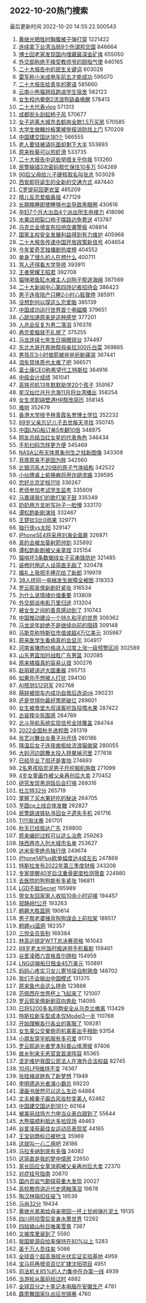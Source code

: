 ## 2022-10-20热门搜索 
最后更新时间 2022-10-20 14:55:22.500543 
1. [黄继光牺牲时胸腹被子弹打穿](https://s.weibo.com/weibo?q=%23%E9%BB%84%E7%BB%A7%E5%85%89%E7%89%BA%E7%89%B2%E6%97%B6%E8%83%B8%E8%85%B9%E8%A2%AB%E5%AD%90%E5%BC%B9%E6%89%93%E7%A9%BF%23&t=31&band_rank=13&Refer=top) 1221422
1. [连续拿下台湾当局9个所谓邦交国](https://s.weibo.com/weibo?q=%23%E8%BF%9E%E7%BB%AD%E6%8B%BF%E4%B8%8B%E5%8F%B0%E6%B9%BE%E5%BD%93%E5%B1%809%E4%B8%AA%E6%89%80%E8%B0%93%E9%82%A6%E4%BA%A4%E5%9B%BD%23&t=31&band_rank=1&Refer=top) 846664
1. [博士回老家发现国内埋藏最深金矿体](https://s.weibo.com/weibo?q=%23%E5%8D%9A%E5%A3%AB%E5%9B%9E%E8%80%81%E5%AE%B6%E5%8F%91%E7%8E%B0%E5%9B%BD%E5%86%85%E5%9F%8B%E8%97%8F%E6%9C%80%E6%B7%B1%E9%87%91%E7%9F%BF%E4%BD%93%23&t=31&band_rank=15&Refer=top) 655050
1. [外交部称绝不接受教师爷的颐指气使](https://s.weibo.com/weibo?q=%23%E5%A4%96%E4%BA%A4%E9%83%A8%E7%A7%B0%E7%BB%9D%E4%B8%8D%E6%8E%A5%E5%8F%97%E6%95%99%E5%B8%88%E7%88%B7%E7%9A%84%E9%A2%90%E6%8C%87%E6%B0%94%E4%BD%BF%23&t=31&band_rank=12&Refer=top) 640165
1. [二十大报告中的民生关键词](https://s.weibo.com/weibo?q=%23%E4%BA%8C%E5%8D%81%E5%A4%A7%E6%8A%A5%E5%91%8A%E4%B8%AD%E7%9A%84%E6%B0%91%E7%94%9F%E5%85%B3%E9%94%AE%E8%AF%8D%23&t=31&band_rank=43&Refer=top) 603028
1. [雷军称小米成电车前五才能成功](https://s.weibo.com/weibo?q=%23%E9%9B%B7%E5%86%9B%E7%A7%B0%E5%B0%8F%E7%B1%B3%E6%88%90%E7%94%B5%E8%BD%A6%E5%89%8D%E4%BA%94%E6%89%8D%E8%83%BD%E6%88%90%E5%8A%9F%23&t=31&band_rank=49&Refer=top) 595070
1. [二十大报告给青年的寄语](https://s.weibo.com/weibo?q=%23%E4%BA%8C%E5%8D%81%E5%A4%A7%E6%8A%A5%E5%91%8A%E7%BB%99%E9%9D%92%E5%B9%B4%E7%9A%84%E5%AF%84%E8%AF%AD%23&t=31&band_rank=5&Refer=top) 585660
1. [云南小熊猫翘班跑进学生宿舍](https://s.weibo.com/weibo?q=%23%E4%BA%91%E5%8D%97%E5%B0%8F%E7%86%8A%E7%8C%AB%E7%BF%98%E7%8F%AD%E8%B7%91%E8%BF%9B%E5%AD%A6%E7%94%9F%E5%AE%BF%E8%88%8D%23&t=31&band_rank=8&Refer=top) 582123
1. [女生校内晕倒2流浪狗舔鼻唤醒](https://s.weibo.com/weibo?q=%23%E5%A5%B3%E7%94%9F%E6%A0%A1%E5%86%85%E6%99%95%E5%80%922%E6%B5%81%E6%B5%AA%E7%8B%97%E8%88%94%E9%BC%BB%E5%94%A4%E9%86%92%23&t=31&band_rank=4&Refer=top) 578413
1. [二十大代表vlog](https://s.weibo.com/weibo?q=%23%E4%BA%8C%E5%8D%81%E5%A4%A7%E4%BB%A3%E8%A1%A8vlog%23&t=31&band_rank=3&Refer=top) 571313
1. [成都街头刮起柿子风](https://s.weibo.com/weibo?q=%23%E6%88%90%E9%83%BD%E8%A1%97%E5%A4%B4%E5%88%AE%E8%B5%B7%E6%9F%BF%E5%AD%90%E9%A3%8E%23&t=31&band_rank=44&Refer=top) 570677
1. [女子逃离大城市去鹤岗全款1.5万买房](https://s.weibo.com/weibo?q=%23%E5%A5%B3%E5%AD%90%E9%80%83%E7%A6%BB%E5%A4%A7%E5%9F%8E%E5%B8%82%E5%8E%BB%E9%B9%A4%E5%B2%97%E5%85%A8%E6%AC%BE1.5%E4%B8%87%E4%B9%B0%E6%88%BF%23&t=31&band_rank=4&Refer=top) 570585
1. [大学生做糖炒板栗被举报消防找上门](https://s.weibo.com/weibo?q=%23%E5%A4%A7%E5%AD%A6%E7%94%9F%E5%81%9A%E7%B3%96%E7%82%92%E6%9D%BF%E6%A0%97%E8%A2%AB%E4%B8%BE%E6%8A%A5%E6%B6%88%E9%98%B2%E6%89%BE%E4%B8%8A%E9%97%A8%23&t=31&band_rank=18&Refer=top) 570209
1. [中国建交国达181个](https://s.weibo.com/weibo?q=%23%E4%B8%AD%E5%9B%BD%E5%BB%BA%E4%BA%A4%E5%9B%BD%E8%BE%BE181%E4%B8%AA%23&t=31&band_rank=5&Refer=top) 566555
1. [老人要钱被请吃面却剩下大半](https://s.weibo.com/weibo?q=%23%E8%80%81%E4%BA%BA%E8%A6%81%E9%92%B1%E8%A2%AB%E8%AF%B7%E5%90%83%E9%9D%A2%E5%8D%B4%E5%89%A9%E4%B8%8B%E5%A4%A7%E5%8D%8A%23&t=31&band_rank=11&Refer=top) 553893
1. [原来秋葵可以煎虾滑](https://s.weibo.com/weibo?q=%23%E5%8E%9F%E6%9D%A5%E7%A7%8B%E8%91%B5%E5%8F%AF%E4%BB%A5%E7%85%8E%E8%99%BE%E6%BB%91%23&t=31&band_rank=27&Refer=top) 533735
1. [二十大报告中这些举措关乎你我](https://s.weibo.com/weibo?q=%23%E4%BA%8C%E5%8D%81%E5%A4%A7%E6%8A%A5%E5%91%8A%E4%B8%AD%E8%BF%99%E4%BA%9B%E4%B8%BE%E6%8E%AA%E5%85%B3%E4%B9%8E%E4%BD%A0%E6%88%91%23&t=31&band_rank=1&Refer=top) 513260
1. [民警输错3次密码帮忙保住10多万](https://s.weibo.com/weibo?q=%23%E6%B0%91%E8%AD%A6%E8%BE%93%E9%94%993%E6%AC%A1%E5%AF%86%E7%A0%81%E5%B8%AE%E5%BF%99%E4%BF%9D%E4%BD%8F10%E5%A4%9A%E4%B8%87%23&t=31&band_rank=8&Refer=top) 504269
1. [90后父母给儿子硬核取名叫张总](https://s.weibo.com/weibo?q=%2390%E5%90%8E%E7%88%B6%E6%AF%8D%E7%BB%99%E5%84%BF%E5%AD%90%E7%A1%AC%E6%A0%B8%E5%8F%96%E5%90%8D%E5%8F%AB%E5%BC%A0%E6%80%BB%23&t=31&band_rank=24&Refer=top) 503026
1. [西安即将诞生的全新的交通方式](https://s.weibo.com/weibo?q=%23%E8%A5%BF%E5%AE%89%E5%8D%B3%E5%B0%86%E8%AF%9E%E7%94%9F%E7%9A%84%E5%85%A8%E6%96%B0%E7%9A%84%E4%BA%A4%E9%80%9A%E6%96%B9%E5%BC%8F%23&t=31&band_rank=11&Refer=top) 487440
1. [C罗提前回更衣室](https://s.weibo.com/weibo?q=%23C%E7%BD%97%E6%8F%90%E5%89%8D%E5%9B%9E%E6%9B%B4%E8%A1%A3%E5%AE%A4%23&t=31&band_rank=9&Refer=top) 485209
1. [晴儿反恋爱脑鼻祖](https://s.weibo.com/weibo?q=%23%E6%99%B4%E5%84%BF%E5%8F%8D%E6%81%8B%E7%88%B1%E8%84%91%E9%BC%BB%E7%A5%96%23&t=31&band_rank=14&Refer=top) 477129
1. [长期晚睡即使睡够也会导致黑眼圈](https://s.weibo.com/weibo?q=%23%E9%95%BF%E6%9C%9F%E6%99%9A%E7%9D%A1%E5%8D%B3%E4%BD%BF%E7%9D%A1%E5%A4%9F%E4%B9%9F%E4%BC%9A%E5%AF%BC%E8%87%B4%E9%BB%91%E7%9C%BC%E5%9C%88%23&t=31&band_rank=14&Refer=top) 430616
1. [孕妇7个月大出血4个派出所生命接力](https://s.weibo.com/weibo?q=%23%E5%AD%95%E5%A6%877%E4%B8%AA%E6%9C%88%E5%A4%A7%E5%87%BA%E8%A1%804%E4%B8%AA%E6%B4%BE%E5%87%BA%E6%89%80%E7%94%9F%E5%91%BD%E6%8E%A5%E5%8A%9B%23&t=31&band_rank=2&Refer=top) 418096
1. [水果店把裂口柿子摆路边免费送](https://s.weibo.com/weibo?q=%23%E6%B0%B4%E6%9E%9C%E5%BA%97%E6%8A%8A%E8%A3%82%E5%8F%A3%E6%9F%BF%E5%AD%90%E6%91%86%E8%B7%AF%E8%BE%B9%E5%85%8D%E8%B4%B9%E9%80%81%23&t=31&band_rank=9&Refer=top) 413787
1. [乌克兰全境宣布拉响空袭警报](https://s.weibo.com/weibo?q=%23%E4%B9%8C%E5%85%8B%E5%85%B0%E5%85%A8%E5%A2%83%E5%AE%A3%E5%B8%83%E6%8B%89%E5%93%8D%E7%A9%BA%E8%A2%AD%E8%AD%A6%E6%8A%A5%23&t=31&band_rank=5&Refer=top) 408814
1. [国家主权安全发展利益得到有力维护](https://s.weibo.com/weibo?q=%23%E5%9B%BD%E5%AE%B6%E4%B8%BB%E6%9D%83%E5%AE%89%E5%85%A8%E5%8F%91%E5%B1%95%E5%88%A9%E7%9B%8A%E5%BE%97%E5%88%B0%E6%9C%89%E5%8A%9B%E7%BB%B4%E6%8A%A4%23&t=31&band_rank=2&Refer=top) 405968
1. [二十大报告传递中国开放政策新信号](https://s.weibo.com/weibo?q=%23%E4%BA%8C%E5%8D%81%E5%A4%A7%E6%8A%A5%E5%91%8A%E4%BC%A0%E9%80%92%E4%B8%AD%E5%9B%BD%E5%BC%80%E6%94%BE%E6%94%BF%E7%AD%96%E6%96%B0%E4%BF%A1%E5%8F%B7%23&t=31&band_rank=10&Refer=top) 404654
1. [今年爱奇艺独播剧热度榜](https://s.weibo.com/weibo?q=%23%E4%BB%8A%E5%B9%B4%E7%88%B1%E5%A5%87%E8%89%BA%E7%8B%AC%E6%92%AD%E5%89%A7%E7%83%AD%E5%BA%A6%E6%A6%9C%23&t=31&band_rank=6&Refer=top) 404552
1. [单身了很久的人在想什么](https://s.weibo.com/weibo?q=%23%E5%8D%95%E8%BA%AB%E4%BA%86%E5%BE%88%E4%B9%85%E7%9A%84%E4%BA%BA%E5%9C%A8%E6%83%B3%E4%BB%80%E4%B9%88%23&t=31&band_rank=7&Refer=top) 400711
1. [骂人还得看大学导师](https://s.weibo.com/weibo?q=%23%E9%AA%82%E4%BA%BA%E8%BF%98%E5%BE%97%E7%9C%8B%E5%A4%A7%E5%AD%A6%E5%AF%BC%E5%B8%88%23&t=31&band_rank=11&Refer=top) 393911
1. [王者荣耀王昭君](https://s.weibo.com/weibo?q=%23%E7%8E%8B%E8%80%85%E8%8D%A3%E8%80%80%E7%8E%8B%E6%98%AD%E5%90%9B%23&t=31&band_rank=10&Refer=top) 392708
1. [猫咪喝鱼缸水被主人训狗子帮送海绵](https://s.weibo.com/weibo?q=%23%E7%8C%AB%E5%92%AA%E5%96%9D%E9%B1%BC%E7%BC%B8%E6%B0%B4%E8%A2%AB%E4%B8%BB%E4%BA%BA%E8%AE%AD%E7%8B%97%E5%AD%90%E5%B8%AE%E9%80%81%E6%B5%B7%E7%BB%B5%23&t=31&band_rank=9&Refer=top) 387569
1. [二十大新闻中心第四场记者招待会](https://s.weibo.com/weibo?q=%23%E4%BA%8C%E5%8D%81%E5%A4%A7%E6%96%B0%E9%97%BB%E4%B8%AD%E5%BF%83%E7%AC%AC%E5%9B%9B%E5%9C%BA%E8%AE%B0%E8%80%85%E6%8B%9B%E5%BE%85%E4%BC%9A%23&t=31&band_rank=1&Refer=top) 386423
1. [男子连夜陪产只睡2小时心脏骤停](https://s.weibo.com/weibo?q=%23%E7%94%B7%E5%AD%90%E8%BF%9E%E5%A4%9C%E9%99%AA%E4%BA%A7%E5%8F%AA%E7%9D%A12%E5%B0%8F%E6%97%B6%E5%BF%83%E8%84%8F%E9%AA%A4%E5%81%9C%23&t=31&band_rank=12&Refer=top) 385911
1. [没想到何以琛这么恋爱脑](https://s.weibo.com/weibo?q=%23%E6%B2%A1%E6%83%B3%E5%88%B0%E4%BD%95%E4%BB%A5%E7%90%9B%E8%BF%99%E4%B9%88%E6%81%8B%E7%88%B1%E8%84%91%23&t=31&band_rank=13&Refer=top) 385139
1. [中国成功运行世界首个电磁橇](https://s.weibo.com/weibo?q=%23%E4%B8%AD%E5%9B%BD%E6%88%90%E5%8A%9F%E8%BF%90%E8%A1%8C%E4%B8%96%E7%95%8C%E9%A6%96%E4%B8%AA%E7%94%B5%E7%A3%81%E6%A9%87%23&t=31&band_rank=8&Refer=top) 379651
1. [心跳加速原来是这种感觉](https://s.weibo.com/weibo?q=%23%E5%BF%83%E8%B7%B3%E5%8A%A0%E9%80%9F%E5%8E%9F%E6%9D%A5%E6%98%AF%E8%BF%99%E7%A7%8D%E6%84%9F%E8%A7%89%23&t=31&band_rank=39&Refer=top) 377201
1. [人总会反复为男二落泪](https://s.weibo.com/weibo?q=%23%E4%BA%BA%E6%80%BB%E4%BC%9A%E5%8F%8D%E5%A4%8D%E4%B8%BA%E7%94%B7%E4%BA%8C%E8%90%BD%E6%B3%AA%23&t=31&band_rank=14&Refer=top) 376376
1. [再恋爱脑就不礼貌了](https://s.weibo.com/weibo?q=%23%E5%86%8D%E6%81%8B%E7%88%B1%E8%84%91%E5%B0%B1%E4%B8%8D%E7%A4%BC%E8%B2%8C%E4%BA%86%23&t=31&band_rank=15&Refer=top) 375255
1. [马龙连续七年生日捐赠球台](https://s.weibo.com/weibo?q=%23%E9%A9%AC%E9%BE%99%E8%BF%9E%E7%BB%AD%E4%B8%83%E5%B9%B4%E7%94%9F%E6%97%A5%E6%8D%90%E8%B5%A0%E7%90%83%E5%8F%B0%23&t=31&band_rank=11&Refer=top) 374497
1. [东北大哥开奔驰帮母亲拉300斤白菜](https://s.weibo.com/weibo?q=%23%E4%B8%9C%E5%8C%97%E5%A4%A7%E5%93%A5%E5%BC%80%E5%A5%94%E9%A9%B0%E5%B8%AE%E6%AF%8D%E4%BA%B2%E6%8B%89300%E6%96%A4%E7%99%BD%E8%8F%9C%23&t=31&band_rank=16&Refer=top) 369865
1. [男孩花3小时做箭被爸爸折断痛哭](https://s.weibo.com/weibo?q=%23%E7%94%B7%E5%AD%A9%E8%8A%B13%E5%B0%8F%E6%97%B6%E5%81%9A%E7%AE%AD%E8%A2%AB%E7%88%B8%E7%88%B8%E6%8A%98%E6%96%AD%E7%97%9B%E5%93%AD%23&t=31&band_rank=17&Refer=top) 367441
1. [泪失禁体质也太难了吧](https://s.weibo.com/weibo?q=%23%E6%B3%AA%E5%A4%B1%E7%A6%81%E4%BD%93%E8%B4%A8%E4%B9%9F%E5%A4%AA%E9%9A%BE%E4%BA%86%E5%90%A7%23&t=31&band_rank=36&Refer=top) 366571
1. [富士康CEO称希望代工特斯拉](https://s.weibo.com/weibo?q=%23%E5%AF%8C%E5%A3%AB%E5%BA%B7CEO%E7%A7%B0%E5%B8%8C%E6%9C%9B%E4%BB%A3%E5%B7%A5%E7%89%B9%E6%96%AF%E6%8B%89%23&t=31&band_rank=18&Refer=top) 364916
1. [中级会计成绩](https://s.weibo.com/weibo?q=%23%E4%B8%AD%E7%BA%A7%E4%BC%9A%E8%AE%A1%E6%88%90%E7%BB%A9%23&t=31&band_rank=19&Refer=top) 361041
1. [高铁司机13年默默助学20个孩子](https://s.weibo.com/weibo?q=%23%E9%AB%98%E9%93%81%E5%8F%B8%E6%9C%BA13%E5%B9%B4%E9%BB%98%E9%BB%98%E5%8A%A9%E5%AD%A620%E4%B8%AA%E5%AD%A9%E5%AD%90%23&t=31&band_rank=15&Refer=top) 359167
1. [星汉灿烂月升沧海11月将台湾播出](https://s.weibo.com/weibo?q=%23%E6%98%9F%E6%B1%89%E7%81%BF%E7%83%82%E6%9C%88%E5%8D%87%E6%B2%A7%E6%B5%B711%E6%9C%88%E5%B0%86%E5%8F%B0%E6%B9%BE%E6%92%AD%E5%87%BA%23&t=31&band_rank=12&Refer=top) 358254
1. [女生求职碰壁遇HR帮改简历](https://s.weibo.com/weibo?q=%23%E5%A5%B3%E7%94%9F%E6%B1%82%E8%81%8C%E7%A2%B0%E5%A3%81%E9%81%87HR%E5%B8%AE%E6%94%B9%E7%AE%80%E5%8E%86%23&t=31&band_rank=20&Refer=top) 358145
1. [难哄](https://s.weibo.com/weibo?q=%23%E9%9A%BE%E5%93%84%23&t=31&band_rank=21&Refer=top) 352679
1. [香港大学授予林青霞名誉博士学位](https://s.weibo.com/weibo?q=%23%E9%A6%99%E6%B8%AF%E5%A4%A7%E5%AD%A6%E6%8E%88%E4%BA%88%E6%9E%97%E9%9D%92%E9%9C%9E%E5%90%8D%E8%AA%89%E5%8D%9A%E5%A3%AB%E5%AD%A6%E4%BD%8D%23&t=31&band_rank=11&Refer=top) 352232
1. [89岁父亲忘记儿子去世每天寻找](https://s.weibo.com/weibo?q=%2389%E5%B2%81%E7%88%B6%E4%BA%B2%E5%BF%98%E8%AE%B0%E5%84%BF%E5%AD%90%E5%8E%BB%E4%B8%96%E6%AF%8F%E5%A4%A9%E5%AF%BB%E6%89%BE%23&t=31&band_rank=22&Refer=top) 350745
1. [中国LNG船订单5年翻10倍](https://s.weibo.com/weibo?q=%23%E4%B8%AD%E5%9B%BDLNG%E8%88%B9%E8%AE%A2%E5%8D%955%E5%B9%B4%E7%BF%BB10%E5%80%8D%23&t=31&band_rank=14&Refer=top) 348975
1. [网友总结当红女星的代表角色](https://s.weibo.com/weibo?q=%23%E7%BD%91%E5%8F%8B%E6%80%BB%E7%BB%93%E5%BD%93%E7%BA%A2%E5%A5%B3%E6%98%9F%E7%9A%84%E4%BB%A3%E8%A1%A8%E8%A7%92%E8%89%B2%23&t=31&band_rank=23&Refer=top) 346434
1. [手机扫码怎样更方便](https://s.weibo.com/weibo?q=%23%E6%89%8B%E6%9C%BA%E6%89%AB%E7%A0%81%E6%80%8E%E6%A0%B7%E6%9B%B4%E6%96%B9%E4%BE%BF%23&t=31&band_rank=16&Refer=top) 345469
1. [NASA公布天体景象创生之柱新图像](https://s.weibo.com/weibo?q=%23NASA%E5%85%AC%E5%B8%83%E5%A4%A9%E4%BD%93%E6%99%AF%E8%B1%A1%E5%88%9B%E7%94%9F%E4%B9%8B%E6%9F%B1%E6%96%B0%E5%9B%BE%E5%83%8F%23&t=31&band_rank=31&Refer=top) 343308
1. [背厚原来不是因为胖](https://s.weibo.com/weibo?q=%23%E8%83%8C%E5%8E%9A%E5%8E%9F%E6%9D%A5%E4%B8%8D%E6%98%AF%E5%9B%A0%E4%B8%BA%E8%83%96%23&t=31&band_rank=24&Refer=top) 342560
1. [比银河系大20倍的原子气体结构](https://s.weibo.com/weibo?q=%23%E6%AF%94%E9%93%B6%E6%B2%B3%E7%B3%BB%E5%A4%A720%E5%80%8D%E7%9A%84%E5%8E%9F%E5%AD%90%E6%B0%94%E4%BD%93%E7%BB%93%E6%9E%84%23&t=31&band_rank=15&Refer=top) 342522
1. [小伙牌桌上偷换麻将用诈胡求婚](https://s.weibo.com/weibo?q=%23%E5%B0%8F%E4%BC%99%E7%89%8C%E6%A1%8C%E4%B8%8A%E5%81%B7%E6%8D%A2%E9%BA%BB%E5%B0%86%E7%94%A8%E8%AF%88%E8%83%A1%E6%B1%82%E5%A9%9A%23&t=31&band_rank=25&Refer=top) 339595
1. [您好北京定档1118](https://s.weibo.com/weibo?q=%23%E6%82%A8%E5%A5%BD%E5%8C%97%E4%BA%AC%E5%AE%9A%E6%A1%A31118%23&t=31&band_rank=17&Refer=top) 336267
1. [老师参加考试学生监考](https://s.weibo.com/weibo?q=%23%E8%80%81%E5%B8%88%E5%8F%82%E5%8A%A0%E8%80%83%E8%AF%95%E5%AD%A6%E7%94%9F%E7%9B%91%E8%80%83%23&t=31&band_rank=39&Refer=top) 335909
1. [马嘉祺我们的歌打架子鼓](https://s.weibo.com/weibo?q=%23%E9%A9%AC%E5%98%89%E7%A5%BA%E6%88%91%E4%BB%AC%E7%9A%84%E6%AD%8C%E6%89%93%E6%9E%B6%E5%AD%90%E9%BC%93%23&t=31&band_rank=26&Refer=top) 335349
1. [奶奶用方言听写孙子一脸懵](https://s.weibo.com/weibo?q=%23%E5%A5%B6%E5%A5%B6%E7%94%A8%E6%96%B9%E8%A8%80%E5%90%AC%E5%86%99%E5%AD%99%E5%AD%90%E4%B8%80%E8%84%B8%E6%87%B5%23&t=31&band_rank=25&Refer=top) 333170
1. [谭松韵新剧演技](https://s.weibo.com/weibo?q=%23%E8%B0%AD%E6%9D%BE%E9%9F%B5%E6%96%B0%E5%89%A7%E6%BC%94%E6%8A%80%23&t=31&band_rank=27&Refer=top) 332467
1. [王楚钦3比0雨果](https://s.weibo.com/weibo?q=%23%E7%8E%8B%E6%A5%9A%E9%92%A63%E6%AF%940%E9%9B%A8%E6%9E%9C%23&t=31&band_rank=28&Refer=top) 329771
1. [独行侠vs太阳](https://s.weibo.com/weibo?q=%23%E7%8B%AC%E8%A1%8C%E4%BE%A0vs%E5%A4%AA%E9%98%B3%23&t=31&band_rank=24&Refer=top) 329147
1. [iPhoneSE4将采用刘海全面屏](https://s.weibo.com/weibo?q=%23iPhoneSE4%E5%B0%86%E9%87%87%E7%94%A8%E5%88%98%E6%B5%B7%E5%85%A8%E9%9D%A2%E5%B1%8F%23&t=31&band_rank=14&Refer=top) 326871
1. [真的会被龙葵射箭帅到](https://s.weibo.com/weibo?q=%23%E7%9C%9F%E7%9A%84%E4%BC%9A%E8%A2%AB%E9%BE%99%E8%91%B5%E5%B0%84%E7%AE%AD%E5%B8%85%E5%88%B0%23&t=31&band_rank=29&Refer=top) 325892
1. [谭松韵新剧被父亲拿捏](https://s.weibo.com/weibo?q=%23%E8%B0%AD%E6%9D%BE%E9%9F%B5%E6%96%B0%E5%89%A7%E8%A2%AB%E7%88%B6%E4%BA%B2%E6%8B%BF%E6%8D%8F%23&t=31&band_rank=22&Refer=top) 325154
1. [猫啃坏3条数据线女子买串珠防护](https://s.weibo.com/weibo?q=%23%E7%8C%AB%E5%95%83%E5%9D%8F3%E6%9D%A1%E6%95%B0%E6%8D%AE%E7%BA%BF%E5%A5%B3%E5%AD%90%E4%B9%B0%E4%B8%B2%E7%8F%A0%E9%98%B2%E6%8A%A4%23&t=31&band_rank=30&Refer=top) 321485
1. [装修时用这人设简直无敌了](https://s.weibo.com/weibo?q=%23%E8%A3%85%E4%BF%AE%E6%97%B6%E7%94%A8%E8%BF%99%E4%BA%BA%E8%AE%BE%E7%AE%80%E7%9B%B4%E6%97%A0%E6%95%8C%E4%BA%86%23&t=31&band_rank=36&Refer=top) 320478
1. [婚礼上我把手捧花给了新郎](https://s.weibo.com/weibo?q=%23%E5%A9%9A%E7%A4%BC%E4%B8%8A%E6%88%91%E6%8A%8A%E6%89%8B%E6%8D%A7%E8%8A%B1%E7%BB%99%E4%BA%86%E6%96%B0%E9%83%8E%23&t=31&band_rank=20&Refer=top) 319978
1. [38人挤同一电梯发生故障全被困](https://s.weibo.com/weibo?q=%2338%E4%BA%BA%E6%8C%A4%E5%90%8C%E4%B8%80%E7%94%B5%E6%A2%AF%E5%8F%91%E7%94%9F%E6%95%85%E9%9A%9C%E5%85%A8%E8%A2%AB%E5%9B%B0%23&t=31&band_rank=31&Refer=top) 318353
1. [罗云熙吴倩新剧好紧张](https://s.weibo.com/weibo?q=%23%E7%BD%97%E4%BA%91%E7%86%99%E5%90%B4%E5%80%A9%E6%96%B0%E5%89%A7%E5%A5%BD%E7%B4%A7%E5%BC%A0%23&t=31&band_rank=32&Refer=top) 316534
1. [为什么说情绪价值重要](https://s.weibo.com/weibo?q=%23%E4%B8%BA%E4%BB%80%E4%B9%88%E8%AF%B4%E6%83%85%E7%BB%AA%E4%BB%B7%E5%80%BC%E9%87%8D%E8%A6%81%23&t=31&band_rank=33&Refer=top) 313809
1. [外交部谈电影万里归途](https://s.weibo.com/weibo?q=%23%E5%A4%96%E4%BA%A4%E9%83%A8%E8%B0%88%E7%94%B5%E5%BD%B1%E4%B8%87%E9%87%8C%E5%BD%92%E9%80%94%23&t=31&band_rank=29&Refer=top) 313204
1. [被女生之间的善意感动到了](https://s.weibo.com/weibo?q=%23%E8%A2%AB%E5%A5%B3%E7%94%9F%E4%B9%8B%E9%97%B4%E7%9A%84%E5%96%84%E6%84%8F%E6%84%9F%E5%8A%A8%E5%88%B0%E4%BA%86%23&t=31&band_rank=34&Refer=top) 310743
1. [中国推动建设一个持久和平的世界](https://s.weibo.com/weibo?q=%23%E4%B8%AD%E5%9B%BD%E6%8E%A8%E5%8A%A8%E5%BB%BA%E8%AE%BE%E4%B8%80%E4%B8%AA%E6%8C%81%E4%B9%85%E5%92%8C%E5%B9%B3%E7%9A%84%E4%B8%96%E7%95%8C%23&t=31&band_rank=10&Refer=top) 309362
1. [马龙说年龄绝不是继续向前的阻碍](https://s.weibo.com/weibo?q=%23%E9%A9%AC%E9%BE%99%E8%AF%B4%E5%B9%B4%E9%BE%84%E7%BB%9D%E4%B8%8D%E6%98%AF%E7%BB%A7%E7%BB%AD%E5%90%91%E5%89%8D%E7%9A%84%E9%98%BB%E7%A2%8D%23&t=31&band_rank=30&Refer=top) 309148
1. [马斯克称特斯拉市值或超4万亿美元](https://s.weibo.com/weibo?q=%23%E9%A9%AC%E6%96%AF%E5%85%8B%E7%A7%B0%E7%89%B9%E6%96%AF%E6%8B%89%E5%B8%82%E5%80%BC%E6%88%96%E8%B6%854%E4%B8%87%E4%BA%BF%E7%BE%8E%E5%85%83%23&t=31&band_rank=24&Refer=top) 305987
1. [原来医学生看病真的会显示](https://s.weibo.com/weibo?q=%23%E5%8E%9F%E6%9D%A5%E5%8C%BB%E5%AD%A6%E7%94%9F%E7%9C%8B%E7%97%85%E7%9C%9F%E7%9A%84%E4%BC%9A%E6%98%BE%E7%A4%BA%23&t=31&band_rank=35&Refer=top) 304917
1. [河南省猪肉价格进入过度上涨一级预警区间](https://s.weibo.com/weibo?q=%23%E6%B2%B3%E5%8D%97%E7%9C%81%E7%8C%AA%E8%82%89%E4%BB%B7%E6%A0%BC%E8%BF%9B%E5%85%A5%E8%BF%87%E5%BA%A6%E4%B8%8A%E6%B6%A8%E4%B8%80%E7%BA%A7%E9%A2%84%E8%AD%A6%E5%8C%BA%E9%97%B4%23&t=31&band_rank=50&Refer=top) 302589
1. [山东男篮加时战胜广东男篮](https://s.weibo.com/weibo?q=%23%E5%B1%B1%E4%B8%9C%E7%94%B7%E7%AF%AE%E5%8A%A0%E6%97%B6%E6%88%98%E8%83%9C%E5%B9%BF%E4%B8%9C%E7%94%B7%E7%AF%AE%23&t=31&band_rank=36&Refer=top) 302085
1. [原来橘猫真的容易认错](https://s.weibo.com/weibo?q=%23%E5%8E%9F%E6%9D%A5%E6%A9%98%E7%8C%AB%E7%9C%9F%E7%9A%84%E5%AE%B9%E6%98%93%E8%AE%A4%E9%94%99%23&t=31&band_rank=37&Refer=top) 300276
1. [赵丽颖讲述大国重器](https://s.weibo.com/weibo?q=%23%E8%B5%B5%E4%B8%BD%E9%A2%96%E8%AE%B2%E8%BF%B0%E5%A4%A7%E5%9B%BD%E9%87%8D%E5%99%A8%23&t=31&band_rank=18&Refer=top) 295713
1. [如果你不想被人打扰](https://s.weibo.com/weibo?q=%23%E5%A6%82%E6%9E%9C%E4%BD%A0%E4%B8%8D%E6%83%B3%E8%A2%AB%E4%BA%BA%E6%89%93%E6%89%B0%23&t=31&band_rank=38&Refer=top) 294130
1. [AI预测S12冠军](https://s.weibo.com/weibo?q=%23AI%E9%A2%84%E6%B5%8BS12%E5%86%A0%E5%86%9B%23&t=31&band_rank=39&Refer=top) 292768
1. [萌娃被锁车内成功自救后连说ok](https://s.weibo.com/weibo?q=%23%E8%90%8C%E5%A8%83%E8%A2%AB%E9%94%81%E8%BD%A6%E5%86%85%E6%88%90%E5%8A%9F%E8%87%AA%E6%95%91%E5%90%8E%E8%BF%9E%E8%AF%B4ok%23&t=31&band_rank=28&Refer=top) 290231
1. [还是觉得你最好票房破亿](https://s.weibo.com/weibo?q=%23%E8%BF%98%E6%98%AF%E8%A7%89%E5%BE%97%E4%BD%A0%E6%9C%80%E5%A5%BD%E7%A5%A8%E6%88%BF%E7%A0%B4%E4%BA%BF%23&t=31&band_rank=40&Refer=top) 289601
1. [女生被食堂大叔请客吃饭投喂水果](https://s.weibo.com/weibo?q=%23%E5%A5%B3%E7%94%9F%E8%A2%AB%E9%A3%9F%E5%A0%82%E5%A4%A7%E5%8F%94%E8%AF%B7%E5%AE%A2%E5%90%83%E9%A5%AD%E6%8A%95%E5%96%82%E6%B0%B4%E6%9E%9C%23&t=31&band_rank=46&Refer=top) 287422
1. [古装撑伞氛围感](https://s.weibo.com/weibo?q=%23%E5%8F%A4%E8%A3%85%E6%92%91%E4%BC%9E%E6%B0%9B%E5%9B%B4%E6%84%9F%23&t=31&band_rank=41&Refer=top) 284789
1. [北斗导航系统实现信号全球覆盖](https://s.weibo.com/weibo?q=%23%E5%8C%97%E6%96%97%E5%AF%BC%E8%88%AA%E7%B3%BB%E7%BB%9F%E5%AE%9E%E7%8E%B0%E4%BF%A1%E5%8F%B7%E5%85%A8%E7%90%83%E8%A6%86%E7%9B%96%23&t=31&band_rank=29&Refer=top) 284744
1. [2022全国秋冬进程图](https://s.weibo.com/weibo?q=%232022%E5%85%A8%E5%9B%BD%E7%A7%8B%E5%86%AC%E8%BF%9B%E7%A8%8B%E5%9B%BE%23&t=31&band_rank=42&Refer=top) 281319
1. [张艺兴舞台炎黄子孙开场](https://s.weibo.com/weibo?q=%23%E5%BC%A0%E8%89%BA%E5%85%B4%E8%88%9E%E5%8F%B0%E7%82%8E%E9%BB%84%E5%AD%90%E5%AD%99%E5%BC%80%E5%9C%BA%23&t=31&band_rank=43&Refer=top) 280186
1. [降温后女子连夜凿柜给流浪猫做窝](https://s.weibo.com/weibo?q=%23%E9%99%8D%E6%B8%A9%E5%90%8E%E5%A5%B3%E5%AD%90%E8%BF%9E%E5%A4%9C%E5%87%BF%E6%9F%9C%E7%BB%99%E6%B5%81%E6%B5%AA%E7%8C%AB%E5%81%9A%E7%AA%9D%23&t=31&band_rank=29&Refer=top) 280055
1. [大妈河边跳舞太投入转晕掉河里](https://s.weibo.com/weibo?q=%23%E5%A4%A7%E5%A6%88%E6%B2%B3%E8%BE%B9%E8%B7%B3%E8%88%9E%E5%A4%AA%E6%8A%95%E5%85%A5%E8%BD%AC%E6%99%95%E6%8E%89%E6%B2%B3%E9%87%8C%23&t=31&band_rank=45&Refer=top) 277618
1. [已经毕业了但还是害怕](https://s.weibo.com/weibo?q=%23%E5%B7%B2%E7%BB%8F%E6%AF%95%E4%B8%9A%E4%BA%86%E4%BD%86%E8%BF%98%E6%98%AF%E5%AE%B3%E6%80%95%23&t=31&band_rank=44&Refer=top) 274693
1. [2名男孩陷淤泥男子开挖掘机施救](https://s.weibo.com/weibo?q=%232%E5%90%8D%E7%94%B7%E5%AD%A9%E9%99%B7%E6%B7%A4%E6%B3%A5%E7%94%B7%E5%AD%90%E5%BC%80%E6%8C%96%E6%8E%98%E6%9C%BA%E6%96%BD%E6%95%91%23&t=31&band_rank=20&Refer=top) 271099
1. [4岁女童画作被父亲再创后大卖](https://s.weibo.com/weibo?q=%234%E5%B2%81%E5%A5%B3%E7%AB%A5%E7%94%BB%E4%BD%9C%E8%A2%AB%E7%88%B6%E4%BA%B2%E5%86%8D%E5%88%9B%E5%90%8E%E5%A4%A7%E5%8D%96%23&t=31&band_rank=45&Refer=top) 270452
1. [研究发现黑洞饭后会打嗝](https://s.weibo.com/weibo?q=%23%E7%A0%94%E7%A9%B6%E5%8F%91%E7%8E%B0%E9%BB%91%E6%B4%9E%E9%A5%AD%E5%90%8E%E4%BC%9A%E6%89%93%E5%97%9D%23&t=31&band_rank=46&Refer=top) 269316
1. [杜兰特32分](https://s.weibo.com/weibo?q=%23%E6%9D%9C%E5%85%B0%E7%89%B932%E5%88%86%23&t=31&band_rank=38&Refer=top) 265719
1. [掌握了买水果好吃的秘诀](https://s.weibo.com/weibo?q=%23%E6%8E%8C%E6%8F%A1%E4%BA%86%E4%B9%B0%E6%B0%B4%E6%9E%9C%E5%A5%BD%E5%90%83%E7%9A%84%E7%A7%98%E8%AF%80%23&t=31&band_rank=47&Refer=top) 264705
1. [芋圆cp上线合体发糖](https://s.weibo.com/weibo?q=%23%E8%8A%8B%E5%9C%86cp%E4%B8%8A%E7%BA%BF%E5%90%88%E4%BD%93%E5%8F%91%E7%B3%96%23&t=31&band_rank=48&Refer=top) 262827
1. [民警跳进铁轨寻回女子遗失手机](https://s.weibo.com/weibo?q=%23%E6%B0%91%E8%AD%A6%E8%B7%B3%E8%BF%9B%E9%93%81%E8%BD%A8%E5%AF%BB%E5%9B%9E%E5%A5%B3%E5%AD%90%E9%81%97%E5%A4%B1%E6%89%8B%E6%9C%BA%23&t=31&band_rank=15&Refer=top) 261716
1. [TI11淘汰赛](https://s.weibo.com/weibo?q=%23TI11%E6%B7%98%E6%B1%B0%E8%B5%9B%23&t=31&band_rank=36&Refer=top) 261701
1. [秋天已经抵达广东](https://s.weibo.com/weibo?q=%23%E7%A7%8B%E5%A4%A9%E5%B7%B2%E7%BB%8F%E6%8A%B5%E8%BE%BE%E5%B9%BF%E4%B8%9C%23&t=31&band_rank=49&Refer=top) 259800
1. [原来编织过程可以这么治愈](https://s.weibo.com/weibo?q=%23%E5%8E%9F%E6%9D%A5%E7%BC%96%E7%BB%87%E8%BF%87%E7%A8%8B%E5%8F%AF%E4%BB%A5%E8%BF%99%E4%B9%88%E6%B2%BB%E6%84%88%23&t=31&band_rank=33&Refer=top) 259263
1. [陕西两市入列大城市名单](https://s.weibo.com/weibo?q=%23%E9%99%95%E8%A5%BF%E4%B8%A4%E5%B8%82%E5%85%A5%E5%88%97%E5%A4%A7%E5%9F%8E%E5%B8%82%E5%90%8D%E5%8D%95%23&t=31&band_rank=50&Refer=top) 253627
1. [达米安李绝杀独行侠](https://s.weibo.com/weibo?q=%23%E8%BE%BE%E7%B1%B3%E5%AE%89%E6%9D%8E%E7%BB%9D%E6%9D%80%E7%8B%AC%E8%A1%8C%E4%BE%A0%23&t=31&band_rank=48&Refer=top) 249674
1. [iPhone14Plus砍单幅度达4成左右](https://s.weibo.com/weibo?q=%23iPhone14Plus%E7%A0%8D%E5%8D%95%E5%B9%85%E5%BA%A6%E8%BE%BE4%E6%88%90%E5%B7%A6%E5%8F%B3%23&t=31&band_rank=13&Refer=top) 247869
1. [特斯拉发布2022年第三季度财报](https://s.weibo.com/weibo?q=%23%E7%89%B9%E6%96%AF%E6%8B%89%E5%8F%91%E5%B8%832022%E5%B9%B4%E7%AC%AC%E4%B8%89%E5%AD%A3%E5%BA%A6%E8%B4%A2%E6%8A%A5%23&t=31&band_rank=39&Refer=top) 243208
1. [专家提醒40岁后注重骨密度检测筛查](https://s.weibo.com/weibo?q=%23%E4%B8%93%E5%AE%B6%E6%8F%90%E9%86%9240%E5%B2%81%E5%90%8E%E6%B3%A8%E9%87%8D%E9%AA%A8%E5%AF%86%E5%BA%A6%E6%A3%80%E6%B5%8B%E7%AD%9B%E6%9F%A5%23&t=31&band_rank=43&Refer=top) 224980
1. [去医院的狗狗能有多紧张](https://s.weibo.com/weibo?q=%23%E5%8E%BB%E5%8C%BB%E9%99%A2%E7%9A%84%E7%8B%97%E7%8B%97%E8%83%BD%E6%9C%89%E5%A4%9A%E7%B4%A7%E5%BC%A0%23&t=31&band_rank=27&Refer=top) 196811
1. [LGD不敌Secret](https://s.weibo.com/weibo?q=%23LGD%E4%B8%8D%E6%95%8CSecret%23&t=31&band_rank=22&Refer=top) 195989
1. [带女友回家家人收拾10余小时迎接](https://s.weibo.com/weibo?q=%23%E5%B8%A6%E5%A5%B3%E5%8F%8B%E5%9B%9E%E5%AE%B6%E5%AE%B6%E4%BA%BA%E6%94%B6%E6%8B%BE10%E4%BD%99%E5%B0%8F%E6%97%B6%E8%BF%8E%E6%8E%A5%23&t=31&band_rank=42&Refer=top) 194457
1. [寂静岭f公开](https://s.weibo.com/weibo?q=%23%E5%AF%82%E9%9D%99%E5%B2%ADf%E5%85%AC%E5%BC%80%23&t=31&band_rank=24&Refer=top) 193263
1. [鹈鹕大胜篮网](https://s.weibo.com/weibo?q=%23%E9%B9%88%E9%B9%95%E5%A4%A7%E8%83%9C%E7%AF%AE%E7%BD%91%23&t=31&band_rank=19&Refer=top) 190614
1. [男子帮老婆捶背狗狗误会上前拉架](https://s.weibo.com/weibo?q=%23%E7%94%B7%E5%AD%90%E5%B8%AE%E8%80%81%E5%A9%86%E6%8D%B6%E8%83%8C%E7%8B%97%E7%8B%97%E8%AF%AF%E4%BC%9A%E4%B8%8A%E5%89%8D%E6%8B%89%E6%9E%B6%23&t=31&band_rank=24&Refer=top) 189517
1. [鹈鹕vs篮网](https://s.weibo.com/weibo?q=%23%E9%B9%88%E9%B9%95vs%E7%AF%AE%E7%BD%91%23&t=31&band_rank=26&Refer=top) 182357
1. [三悦全员告别](https://s.weibo.com/weibo?q=%23%E4%B8%89%E6%82%A6%E5%85%A8%E5%91%98%E5%91%8A%E5%88%AB%23&t=31&band_rank=24&Refer=top) 169384
1. [林高远锁定WTT总决赛资格](https://s.weibo.com/weibo?q=%23%E6%9E%97%E9%AB%98%E8%BF%9C%E9%94%81%E5%AE%9AWTT%E6%80%BB%E5%86%B3%E8%B5%9B%E8%B5%84%E6%A0%BC%23&t=31&band_rank=25&Refer=top) 161043
1. [88岁老太吃饭时痴迷用手机看剧](https://s.weibo.com/weibo?q=%2388%E5%B2%81%E8%80%81%E5%A4%AA%E5%90%83%E9%A5%AD%E6%97%B6%E7%97%B4%E8%BF%B7%E7%94%A8%E6%89%8B%E6%9C%BA%E7%9C%8B%E5%89%A7%23&t=31&band_rank=46&Refer=top) 159461
1. [谷爱凌晒六宫格首尔随拍](https://s.weibo.com/weibo?q=%23%E8%B0%B7%E7%88%B1%E5%87%8C%E6%99%92%E5%85%AD%E5%AE%AB%E6%A0%BC%E9%A6%96%E5%B0%94%E9%9A%8F%E6%8B%8D%23&t=31&band_rank=26&Refer=top) 154959
1. [LNG运输船日租金45万美元](https://s.weibo.com/weibo?q=%23LNG%E8%BF%90%E8%BE%93%E8%88%B9%E6%97%A5%E7%A7%9F%E9%87%9145%E4%B8%87%E7%BE%8E%E5%85%83%23&t=31&band_rank=42&Refer=top) 150891
1. [妈妈心疼实习女儿寄16袋自制熟食](https://s.weibo.com/weibo?q=%23%E5%A6%88%E5%A6%88%E5%BF%83%E7%96%BC%E5%AE%9E%E4%B9%A0%E5%A5%B3%E5%84%BF%E5%AF%8416%E8%A2%8B%E8%87%AA%E5%88%B6%E7%86%9F%E9%A3%9F%23&t=31&band_rank=30&Refer=top) 148702
1. [我们不会输出中国模式](https://s.weibo.com/weibo?q=%23%E6%88%91%E4%BB%AC%E4%B8%8D%E4%BC%9A%E8%BE%93%E5%87%BA%E4%B8%AD%E5%9B%BD%E6%A8%A1%E5%BC%8F%23&t=31&band_rank=31&Refer=top) 131375
1. [原来鱼也会这么拼命](https://s.weibo.com/weibo?q=%23%E5%8E%9F%E6%9D%A5%E9%B1%BC%E4%B9%9F%E4%BC%9A%E8%BF%99%E4%B9%88%E6%8B%BC%E5%91%BD%23&t=31&band_rank=34&Refer=top) 123888
1. [范佩西在世界杯上飞起来了](https://s.weibo.com/weibo?q=%23%E8%8C%83%E4%BD%A9%E8%A5%BF%E5%9C%A8%E4%B8%96%E7%95%8C%E6%9D%AF%E4%B8%8A%E9%A3%9E%E8%B5%B7%E6%9D%A5%E4%BA%86%23&t=31&band_rank=30&Refer=top) 121007
1. [罗云熙吴倩新剧双向奔赴](https://s.weibo.com/weibo?q=%23%E7%BD%97%E4%BA%91%E7%86%99%E5%90%B4%E5%80%A9%E6%96%B0%E5%89%A7%E5%8F%8C%E5%90%91%E5%A5%94%E8%B5%B4%23&t=31&band_rank=36&Refer=top) 114095
1. [已将5200多名同胞安全从乌克兰撤离](https://s.weibo.com/weibo?q=%23%E5%B7%B2%E5%B0%865200%E5%A4%9A%E5%90%8D%E5%90%8C%E8%83%9E%E5%AE%89%E5%85%A8%E4%BB%8E%E4%B9%8C%E5%85%8B%E5%85%B0%E6%92%A4%E7%A6%BB%23&t=31&band_rank=37&Refer=top) 113429
1. [特斯拉新车型成本仅Model3一半](https://s.weibo.com/weibo?q=%23%E7%89%B9%E6%96%AF%E6%8B%89%E6%96%B0%E8%BD%A6%E5%9E%8B%E6%88%90%E6%9C%AC%E4%BB%85Model3%E4%B8%80%E5%8D%8A%23&t=31&band_rank=38&Refer=top) 110768
1. [开始理解各行各业的客服了](https://s.weibo.com/weibo?q=%23%E5%BC%80%E5%A7%8B%E7%90%86%E8%A7%A3%E5%90%84%E8%A1%8C%E5%90%84%E4%B8%9A%E7%9A%84%E5%AE%A2%E6%9C%8D%E4%BA%86%23&t=31&band_rank=47&Refer=top) 109281
1. [女生乘公交晕倒司机乘客出手相助](https://s.weibo.com/weibo?q=%23%E5%A5%B3%E7%94%9F%E4%B9%98%E5%85%AC%E4%BA%A4%E6%99%95%E5%80%92%E5%8F%B8%E6%9C%BA%E4%B9%98%E5%AE%A2%E5%87%BA%E6%89%8B%E7%9B%B8%E5%8A%A9%23&t=31&band_rank=15&Refer=top) 93154
1. [小朋友穿宇航服有多可爱](https://s.weibo.com/weibo?q=%23%E5%B0%8F%E6%9C%8B%E5%8F%8B%E7%A9%BF%E5%AE%87%E8%88%AA%E6%9C%8D%E6%9C%89%E5%A4%9A%E5%8F%AF%E7%88%B1%23&t=31&band_rank=31&Refer=top) 91713
1. [罗云熙追光者罗本科普山体滑坡](https://s.weibo.com/weibo?q=%23%E7%BD%97%E4%BA%91%E7%86%99%E8%BF%BD%E5%85%89%E8%80%85%E7%BD%97%E6%9C%AC%E7%A7%91%E6%99%AE%E5%B1%B1%E4%BD%93%E6%BB%91%E5%9D%A1%23&t=31&band_rank=29&Refer=top) 87406
1. [故乡别来无恙官宣首波阵容](https://s.weibo.com/weibo?q=%23%E6%95%85%E4%B9%A1%E5%88%AB%E6%9D%A5%E6%97%A0%E6%81%99%E5%AE%98%E5%AE%A3%E9%A6%96%E6%B3%A2%E9%98%B5%E5%AE%B9%23&t=31&band_rank=44&Refer=top) 85365
1. [坚定维护我国公民法人在海外合法权益](https://s.weibo.com/weibo?q=%23%E5%9D%9A%E5%AE%9A%E7%BB%B4%E6%8A%A4%E6%88%91%E5%9B%BD%E5%85%AC%E6%B0%91%E6%B3%95%E4%BA%BA%E5%9C%A8%E6%B5%B7%E5%A4%96%E5%90%88%E6%B3%95%E6%9D%83%E7%9B%8A%23&t=31&band_rank=40&Refer=top) 82745
1. [10月LPR维持不变](https://s.weibo.com/weibo?q=%2310%E6%9C%88LPR%E7%BB%B4%E6%8C%81%E4%B8%8D%E5%8F%98%23&t=31&band_rank=48&Refer=top) 74367
1. [张桂梅说她有了新梦想](https://s.weibo.com/weibo?q=%23%E5%BC%A0%E6%A1%82%E6%A2%85%E8%AF%B4%E5%A5%B9%E6%9C%89%E4%BA%86%E6%96%B0%E6%A2%A6%E6%83%B3%23&t=31&band_rank=50&Refer=top) 71949
1. [李明德追光者演小霸总](https://s.weibo.com/weibo?q=%23%E6%9D%8E%E6%98%8E%E5%BE%B7%E8%BF%BD%E5%85%89%E8%80%85%E6%BC%94%E5%B0%8F%E9%9C%B8%E6%80%BB%23&t=31&band_rank=49&Refer=top) 69220
1. [漫画书居然可以这么生动](https://s.weibo.com/weibo?q=%23%E6%BC%AB%E7%94%BB%E4%B9%A6%E5%B1%85%E7%84%B6%E5%8F%AF%E4%BB%A5%E8%BF%99%E4%B9%88%E7%94%9F%E5%8A%A8%23&t=31&band_rank=46&Refer=top) 64884
1. [丈夫被妻子画古风妆秒变美人](https://s.weibo.com/weibo?q=%23%E4%B8%88%E5%A4%AB%E8%A2%AB%E5%A6%BB%E5%AD%90%E7%94%BB%E5%8F%A4%E9%A3%8E%E5%A6%86%E7%A7%92%E5%8F%98%E7%BE%8E%E4%BA%BA%23&t=31&band_rank=49&Refer=top) 62462
1. [中国建交国达到181个](https://s.weibo.com/weibo?q=%23%E4%B8%AD%E5%9B%BD%E5%BB%BA%E4%BA%A4%E5%9B%BD%E8%BE%BE%E5%88%B0181%E4%B8%AA%23&t=31&band_rank=48&Refer=top) 60164
1. [被美丽战场方力申当众表白甜到了](https://s.weibo.com/weibo?q=%23%E8%A2%AB%E7%BE%8E%E4%B8%BD%E6%88%98%E5%9C%BA%E6%96%B9%E5%8A%9B%E7%94%B3%E5%BD%93%E4%BC%97%E8%A1%A8%E7%99%BD%E7%94%9C%E5%88%B0%E4%BA%86%23&t=31&band_rank=49&Refer=top) 55644
1. [大熊猫顺利抵达多哈现场](https://s.weibo.com/weibo?q=%23%E5%A4%A7%E7%86%8A%E7%8C%AB%E9%A1%BA%E5%88%A9%E6%8A%B5%E8%BE%BE%E5%A4%9A%E5%93%88%E7%8E%B0%E5%9C%BA%23&t=31&band_rank=49&Refer=top) 49463
1. [谷爱凌获最佳女运动员表现奖](https://s.weibo.com/weibo?q=%23%E8%B0%B7%E7%88%B1%E5%87%8C%E8%8E%B7%E6%9C%80%E4%BD%B3%E5%A5%B3%E8%BF%90%E5%8A%A8%E5%91%98%E8%A1%A8%E7%8E%B0%E5%A5%96%23&t=31&band_rank=43&Refer=top) 44165
1. [王宝钏商标已被抢注](https://s.weibo.com/weibo?q=%23%E7%8E%8B%E5%AE%9D%E9%92%8F%E5%95%86%E6%A0%87%E5%B7%B2%E8%A2%AB%E6%8A%A2%E6%B3%A8%23&t=31&band_rank=50&Refer=top) 35969
1. [这就叫一心二用吧](https://s.weibo.com/weibo?q=%23%E8%BF%99%E5%B0%B1%E5%8F%AB%E4%B8%80%E5%BF%83%E4%BA%8C%E7%94%A8%E5%90%A7%23&t=31&band_rank=48&Refer=top) 28186
1. [马拉多纳到底有多强](https://s.weibo.com/weibo?q=%23%E9%A9%AC%E6%8B%89%E5%A4%9A%E7%BA%B3%E5%88%B0%E5%BA%95%E6%9C%89%E5%A4%9A%E5%BC%BA%23&t=31&band_rank=45&Refer=top) 24082
1. [这简直是我的梦中情房](https://s.weibo.com/weibo?q=%23%E8%BF%99%E7%AE%80%E7%9B%B4%E6%98%AF%E6%88%91%E7%9A%84%E6%A2%A6%E4%B8%AD%E6%83%85%E6%88%BF%23&t=31&band_rank=48&Refer=top) 22650
1. [家长回应女童涂鸦被父亲再创后大卖](https://s.weibo.com/weibo?q=%23%E5%AE%B6%E9%95%BF%E5%9B%9E%E5%BA%94%E5%A5%B3%E7%AB%A5%E6%B6%82%E9%B8%A6%E8%A2%AB%E7%88%B6%E4%BA%B2%E5%86%8D%E5%88%9B%E5%90%8E%E5%A4%A7%E5%8D%96%23&t=31&band_rank=50&Refer=top) 22370
1. [对症挂号指南](https://s.weibo.com/weibo?q=%23%E5%AF%B9%E7%97%87%E6%8C%82%E5%8F%B7%E6%8C%87%E5%8D%97%23&t=31&band_rank=50&Refer=top) 20870
1. [国内页岩气勘探获重大发现](https://s.weibo.com/weibo?q=%23%E5%9B%BD%E5%86%85%E9%A1%B5%E5%B2%A9%E6%B0%94%E5%8B%98%E6%8E%A2%E8%8E%B7%E9%87%8D%E5%A4%A7%E5%8F%91%E7%8E%B0%23&t=31&band_rank=46&Refer=top) 20027
1. [高校教师讲近代史感触落泪](https://s.weibo.com/weibo?q=%23%E9%AB%98%E6%A0%A1%E6%95%99%E5%B8%88%E8%AE%B2%E8%BF%91%E4%BB%A3%E5%8F%B2%E6%84%9F%E8%A7%A6%E8%90%BD%E6%B3%AA%23&t=31&band_rank=47&Refer=top) 19878
1. [陶汉林隔扣任骏飞](https://s.weibo.com/weibo?q=%23%E9%99%B6%E6%B1%89%E6%9E%97%E9%9A%94%E6%89%A3%E4%BB%BB%E9%AA%8F%E9%A3%9E%23&t=31&band_rank=48&Refer=top) 19539
1. [马尚32分](https://s.weibo.com/weibo?q=%23%E9%A9%AC%E5%B0%9A32%E5%88%86%23&t=31&band_rank=49&Refer=top) 19434
1. [黄继光弟弟给母亲带回一抔上甘岭弹片泥土](https://s.weibo.com/weibo?q=%23%E9%BB%84%E7%BB%A7%E5%85%89%E5%BC%9F%E5%BC%9F%E7%BB%99%E6%AF%8D%E4%BA%B2%E5%B8%A6%E5%9B%9E%E4%B8%80%E6%8A%94%E4%B8%8A%E7%94%98%E5%B2%AD%E5%BC%B9%E7%89%87%E6%B3%A5%E5%9C%9F%23&t=31&band_rank=50&Refer=top) 19135
1. [四川阿坝雪后变身水墨世界](https://s.weibo.com/weibo?q=%23%E5%9B%9B%E5%B7%9D%E9%98%BF%E5%9D%9D%E9%9B%AA%E5%90%8E%E5%8F%98%E8%BA%AB%E6%B0%B4%E5%A2%A8%E4%B8%96%E7%95%8C%23&t=31&band_rank=50&Refer=top) 12292
1. [四姑娘山秋日唯美雪景](https://s.weibo.com/weibo?q=%23%E5%9B%9B%E5%A7%91%E5%A8%98%E5%B1%B1%E7%A7%8B%E6%97%A5%E5%94%AF%E7%BE%8E%E9%9B%AA%E6%99%AF%23&t=31&band_rank=50&Refer=top) 7387
1. [又被库里装到了](https://s.weibo.com/weibo?q=%23%E5%8F%88%E8%A2%AB%E5%BA%93%E9%87%8C%E8%A3%85%E5%88%B0%E4%BA%86%23&t=31&band_rank=45&Refer=top) 5560
1. [我国能源自给率保持在80%以上](https://s.weibo.com/weibo?q=%23%E6%88%91%E5%9B%BD%E8%83%BD%E6%BA%90%E8%87%AA%E7%BB%99%E7%8E%87%E4%BF%9D%E6%8C%81%E5%9C%A880%25%E4%BB%A5%E4%B8%8A%23&t=31&band_rank=46&Refer=top) 5283
1. [虽千万人吾往矣](https://s.weibo.com/weibo?q=%23%E8%99%BD%E5%8D%83%E4%B8%87%E4%BA%BA%E5%90%BE%E5%BE%80%E7%9F%A3%23&t=31&band_rank=47&Refer=top) 5066
1. [全球首个超高海拔光伏实证实验基地](https://s.weibo.com/weibo?q=%23%E5%85%A8%E7%90%83%E9%A6%96%E4%B8%AA%E8%B6%85%E9%AB%98%E6%B5%B7%E6%8B%94%E5%85%89%E4%BC%8F%E5%AE%9E%E8%AF%81%E5%AE%9E%E9%AA%8C%E5%9F%BA%E5%9C%B0%23&t=31&band_rank=48&Refer=top) 4959
1. [宝马将再增资百亿扩建沈阳项目](https://s.weibo.com/weibo?q=%23%E5%AE%9D%E9%A9%AC%E5%B0%86%E5%86%8D%E5%A2%9E%E8%B5%84%E7%99%BE%E4%BA%BF%E6%89%A9%E5%BB%BA%E6%B2%88%E9%98%B3%E9%A1%B9%E7%9B%AE%23&t=31&band_rank=49&Refer=top) 4951
1. [司法机关85%的人力集中在办案一线](https://s.weibo.com/weibo?q=%23%E5%8F%B8%E6%B3%95%E6%9C%BA%E5%85%B385%25%E7%9A%84%E4%BA%BA%E5%8A%9B%E9%9B%86%E4%B8%AD%E5%9C%A8%E5%8A%9E%E6%A1%88%E4%B8%80%E7%BA%BF%23&t=31&band_rank=50&Refer=top) 4939
1. [当游轮从面前经过时](https://s.weibo.com/weibo?q=%23%E5%BD%93%E6%B8%B8%E8%BD%AE%E4%BB%8E%E9%9D%A2%E5%89%8D%E7%BB%8F%E8%BF%87%E6%97%B6%23&t=31&band_rank=47&Refer=top) 4882
1. [全球百分之十笔记本电脑在安徽生产](https://s.weibo.com/weibo?q=%23%E5%85%A8%E7%90%83%E7%99%BE%E5%88%86%E4%B9%8B%E5%8D%81%E7%AC%94%E8%AE%B0%E6%9C%AC%E7%94%B5%E8%84%91%E5%9C%A8%E5%AE%89%E5%BE%BD%E7%94%9F%E4%BA%A7%23&t=31&band_rank=49&Refer=top) 4781
1. [霹雳舞国家队出征世锦赛](https://s.weibo.com/weibo?q=%23%E9%9C%B9%E9%9B%B3%E8%88%9E%E5%9B%BD%E5%AE%B6%E9%98%9F%E5%87%BA%E5%BE%81%E4%B8%96%E9%94%A6%E8%B5%9B%23&t=31&band_rank=50&Refer=top) 4760
